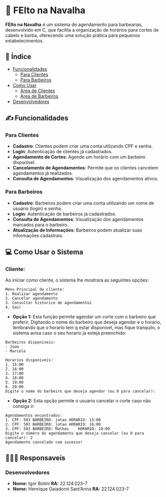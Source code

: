 # 💈 FEIto na Navalha

**FEIto na Navalha** é um sistema de agendamento para barbearias, desenvolvido em C, que facilita a organização de horários para cortes de cabelo e barba, oferecendo uma solução prática para pequenos estabelecimentos.

## 📇 Índice

- [Funcionalidades](#funcionalidades)
  - [Para Clientes](#para-clientes)
  - [Para Barbeiros](#para-barbeiros)
- [Como Usar](#)
  - [Area de Clientes](#para-clientes)
  - [Area de Barbeiros](#para-barbeiros)
- [Desenvolvedores](#desenvolvedores)

## ✍️ Funcionalidades

### Para Clientes
- **Cadastro**: Clientes podem criar uma conta utilizando CPF e senha.
- **Login**: Autenticação de clientes já cadastrados.
- **Agendamento de Cortes**: Agende um horário com um barbeiro disponível.
- **Cancelamento de Agendamentos**: Permite que os clientes cancelem agendamentos já realizados.
- **Consulta de Agendamentos**: Visualização dos agendamentos ativos.

### Para Barbeiros
- **Cadastro**: Barbeiros podem criar uma conta utilizando um nome de usuário (login) e senha.
- **Login**: Autenticação de barbeiros já cadastrados.
- **Consulta de Agendamentos**: Visualização dos agendamentos marcados para o barbeiro.
- **Atualização de Informações**: Barbeiros podem atualizar suas informações cadastrais.


## 💻​ Como Usar o Sistema
### Cliente:
Ao iniciar como cliente, o sistema lhe mostrara as seguintes opções:

```
Menu Principal do cliente:
1. Realizar agendamento
2. Cancelar agendamento
3. Consultar historico de agendamentos
4. Sair
```
- **Opção 1:** Esta função permite agendar um corte com o barbeiro que preferir, Digitando o nome do barbeiro que deseja agendar e o horario, lembrando que o horario tem q estar disponivel, mas fique tranquilo, o sistema avisa caso o seu horario ja esteja preenchido:

```
Barbeiros disponiveis:
- Joao
- Marcelo 

Horarios disponiveis:
1. 15:00
2. 16:00
3. 17:00
4. 18:00
5. 19:00
6. 20:00
Digite o nome do barbeiro que deseja agendar (ou 0 para cancelar): 
```
- **Opção 2:** Esta opção permite o usuario cancelar o corte caso não consiga ir:

```
Agendamentos encontrados:
1. CPF: 503 BARBEIRO: jotao HORARIO: 15:00
2. CPF: 503 BARBEIRO: jotao HORARIO: 16:00
3. CPF: 503 BARBEIRO: Mathes    HORARIO: 18:00
Digite o número do agendamento que deseja cancelar (ou 0 para cancelar): 2
Agendamento cancelado com sucesso!
```




## 👨🏻‍💻 Responsaveis
  ### Desenvolvedores
- **Nome:** Igor Botini **RA:** 22.124.023-7
- **Nome:** Henrique Gaiadorni Sant’Anna **RA:** 22.124.023-7